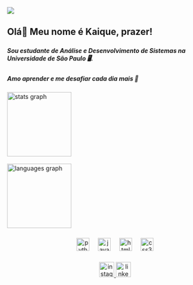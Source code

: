 <img src="[https://readme-typing-svg.demolab.com/demo/?color=BD0000&lines=Ol%C3%A1%2C+eu+sou+o+Kaique!](https://github.com/Ikajira/Ikajira/issues/1#issue-3339133309)" style="display: block; margin: 0 auto;">

<h2 align="left">Olá👋 Meu nome é Kaique, prazer!</h2>

###

<h5 align="left">Sou estudante de Análise e Desenvolvimento de Sistemas na Universidade de São Paulo 🖥️.</h5>

###

<h5 align="left">Amo aprender e me desafiar cada dia mais 🚀</h5>

###

<div align="left">
  <img src="https://github-readme-stats.vercel.app/api?username=ikajira&hide_title=false&hide_rank=false&show_icons=true&include_all_commits=true&count_private=true&disable_animations=false&theme=dracula&locale=en&hide_border=false" height="150" alt="stats graph"  />
</div>

<br>

<div align="left">
 <img src="https://github-readme-stats.vercel.app/api/top-langs?username=ikajira&locale=en&hide_title=false&layout=compact&card_width=320&langs_count=5&theme=synthwave&hide_border=false" height="150" alt="languages graph"  />
</div>

###

<div align="center">
  <img src="https://cdn.jsdelivr.net/gh/devicons/devicon/icons/python/python-original.svg" height="30" alt="python logo"  />
  <img width="12" />
  <img src="https://cdn.jsdelivr.net/gh/devicons/devicon/icons/java/java-original.svg" height="30" alt="java logo"  />
  <img width="12" />
  <img src="https://cdn.jsdelivr.net/gh/devicons/devicon/icons/html5/html5-original.svg" height="30" alt="html5 logo"  />
  <img width="12" />
  <img src="https://cdn.jsdelivr.net/gh/devicons/devicon/icons/css3/css3-original.svg" height="30" alt="css3 logo"  />
</div>

###

<div align="center">
  <a href="https://www.instagram.com/ikajjira/" target="_blank">
    <img src="https://img.shields.io/static/v1?message=Instagram&logo=instagram&label=&color=E4405F&logoColor=white&labelColor=&style=for-the-badge" height="35" alt="instagram logo"  />
  </a>
  <a href="https://linkedin.com/in/ikajira" target="_blank">
    <img src="https://img.shields.io/static/v1?message=LinkedIn&logo=linkedin&label=&color=0077B5&logoColor=white&labelColor=&style=for-the-badge" height="35" alt="linkedin logo"  />
  </a>
</div>

###
